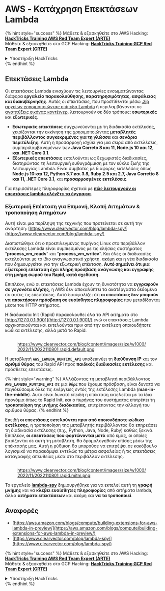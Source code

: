 # AWS - Κατάχρηση Επεκτάσεων Lambda

{% hint style="success" %}
Μάθετε & εξασκηθείτε στο AWS Hacking:<img src="../../../../.gitbook/assets/image (1) (1) (1).png" alt="" data-size="line">[**HackTricks Training AWS Red Team Expert (ARTE)**](https://training.hacktricks.xyz/courses/arte)<img src="../../../../.gitbook/assets/image (1) (1) (1).png" alt="" data-size="line">\
Μάθετε & εξασκηθείτε στο GCP Hacking: <img src="../../../../.gitbook/assets/image (2).png" alt="" data-size="line">[**HackTricks Training GCP Red Team Expert (GRTE)**<img src="../../../../.gitbook/assets/image (2).png" alt="" data-size="line">](https://training.hacktricks.xyz/courses/grte)

<details>

<summary>Υποστήριξη HackTricks</summary>

* Ελέγξτε τα [**σχέδια συνδρομής**](https://github.com/sponsors/carlospolop)!
* **Εγγραφείτε στην** 💬 [**ομάδα Discord**](https://discord.gg/hRep4RUj7f) ή στην [**ομάδα telegram**](https://t.me/peass) ή **ακολουθήστε** μας στο **Twitter** 🐦 [**@hacktricks\_live**](https://twitter.com/hacktricks_live)**.**
* **Μοιραστείτε κόλπα hacking υποβάλλοντας PRs στα** [**HackTricks**](https://github.com/carlospolop/hacktricks) και [**HackTricks Cloud**](https://github.com/carlospolop/hacktricks-cloud) github repos.

</details>
{% endhint %}

## Επεκτάσεις Lambda

Οι επεκτάσεις Lambda ενισχύουν τις λειτουργίες ενσωματώνοντας διάφορα **εργαλεία παρακολούθησης, παρατηρησιμότητας, ασφάλειας και διακυβέρνησης**. Αυτές οι επεκτάσεις, που προστίθενται μέσω [.zip αρχείων χρησιμοποιώντας επίπεδα Lambda](https://docs.aws.amazon.com/lambda/latest/dg/configuration-layers.html) ή περιλαμβάνονται σε [αναπτύξεις εικόνας κοντέινερ](https://aws.amazon.com/blogs/compute/working-with-lambda-layers-and-extensions-in-container-images/), λειτουργούν σε δύο τρόπους: **εσωτερικές** και **εξωτερικές**.

* **Εσωτερικές επεκτάσεις** συγχωνεύονται με τη διαδικασία εκτέλεσης, χειρίζονται την εκκίνηση της χρησιμοποιώντας **μεταβλητές περιβάλλοντος συγκεκριμένες για τη γλώσσα** και **σενάρια περιτύλιξης**. Αυτή η προσαρμογή ισχύει για μια σειρά από εκτελέσεις, συμπεριλαμβανομένων των **Java Correto 8 και 11, Node.js 10 και 12, και .NET Core 3.1**.
* **Εξωτερικές επεκτάσεις** εκτελούνται ως ξεχωριστές διαδικασίες, διατηρώντας τη λειτουργική ευθυγράμμιση με τον κύκλο ζωής της λειτουργίας Lambda. Είναι συμβατές με διάφορες εκτελέσεις όπως **Node.js 10 και 12, Python 3.7 και 3.8, Ruby 2.5 και 2.7, Java Corretto 8 και 11, .NET Core 3.1**, και **προσαρμοσμένες εκτελέσεις**.

Για περισσότερες πληροφορίες σχετικά με [**πώς λειτουργούν οι επεκτάσεις lambda ελέγξτε τα έγγραφα**](https://docs.aws.amazon.com/lambda/latest/dg/runtimes-extensions-api.html).

### Εξωτερική Επέκταση για Επιμονή, Κλοπή Αιτημάτων & τροποποίηση Αιτημάτων

Αυτή είναι μια περίληψη της τεχνικής που προτείνεται σε αυτή την ανάρτηση: [https://www.clearvector.com/blog/lambda-spy/](https://www.clearvector.com/blog/lambda-spy/)

Διαπιστώθηκε ότι ο προεπιλεγμένος πυρήνας Linux στο περιβάλλον εκτέλεσης Lambda είναι συμπιεσμένος με τις κλήσεις συστήματος “**process\_vm\_readv**” και “**process\_vm\_writev**”. Και όλες οι διαδικασίες εκτελούνται με το ίδιο αναγνωριστικό χρήστη, ακόμη και η νέα διαδικασία που δημιουργείται για την εξωτερική επέκταση. **Αυτό σημαίνει ότι μια εξωτερική επέκταση έχει πλήρη πρόσβαση ανάγνωσης και εγγραφής στη μνήμη σωρού του Rapid, κατά σχεδίαση.**

Επιπλέον, ενώ οι επεκτάσεις Lambda έχουν τη δυνατότητα να **εγγραφούν σε γεγονότα κλήσης**, η AWS δεν αποκαλύπτει τα ακατέργαστα δεδομένα σε αυτές τις επεκτάσεις. Αυτό διασφαλίζει ότι **οι επεκτάσεις δεν μπορούν να αποκτήσουν πρόσβαση σε ευαίσθητες πληροφορίες** που μεταδίδονται μέσω του HTTP αιτήματος.

Η διαδικασία Init (Rapid) παρακολουθεί όλα τα API αιτήματα στο [http://127.0.0.1:9001](http://127.0.0.1:9001/) ενώ οι επεκτάσεις Lambda αρχικοποιούνται και εκτελούνται πριν από την εκτέλεση οποιουδήποτε κώδικα εκτέλεσης, αλλά μετά το Rapid.

<figure><img src="../../../../.gitbook/assets/image (254).png" alt=""><figcaption><p><a href="https://www.clearvector.com/blog/content/images/size/w1000/2022/11/2022110801.rapid.default.png">https://www.clearvector.com/blog/content/images/size/w1000/2022/11/2022110801.rapid.default.png</a></p></figcaption></figure>

Η μεταβλητή **`AWS_LAMBDA_RUNTIME_API`** υποδεικνύει τη **διεύθυνση IP** και τον **αριθμό θύρας** του Rapid API προς **παιδικές διαδικασίες εκτέλεσης** και πρόσθετες επεκτάσεις.

{% hint style="warning" %}
Αλλάζοντας τη μεταβλητή περιβάλλοντος **`AWS_LAMBDA_RUNTIME_API`** σε μια **`θύρα`** που έχουμε πρόσβαση, είναι δυνατό να παγιδεύσουμε όλες τις ενέργειες εντός της εκτέλεσης Lambda (**man-in-the-middle**). Αυτό είναι δυνατό επειδή η επέκταση εκτελείται με τα ίδια προνόμια όπως το Rapid Init, και ο πυρήνας του συστήματος επιτρέπει τη **τροποποίηση της μνήμης διαδικασίας**, επιτρέποντας την αλλαγή του αριθμού θύρας.
{% endhint %}

Επειδή **οι επεκτάσεις εκτελούνται πριν από οποιονδήποτε κώδικα εκτέλεσης**, η τροποποίηση της μεταβλητής περιβάλλοντος θα επηρεάσει τη διαδικασία εκτέλεσης (π.χ., Python, Java, Node, Ruby) καθώς ξεκινά. Επιπλέον, **οι επεκτάσεις που φορτώνονται μετά** από εμάς, οι οποίες βασίζονται σε αυτή τη μεταβλητή, θα δρομολογηθούν επίσης μέσω της επέκτασής μας. Αυτή η ρύθμιση θα μπορούσε να επιτρέψει σε κακόβουλο λογισμικό να παρακάμψει εντελώς τα μέτρα ασφαλείας ή τις επεκτάσεις καταγραφής απευθείας μέσα στο περιβάλλον εκτέλεσης.

<figure><img src="../../../../.gitbook/assets/image (267).png" alt=""><figcaption><p><a href="https://www.clearvector.com/blog/content/images/size/w1000/2022/11/2022110801.rapid.mitm.png">https://www.clearvector.com/blog/content/images/size/w1000/2022/11/2022110801.rapid.mitm.png</a></p></figcaption></figure>

Το εργαλείο [**lambda-spy**](https://github.com/clearvector/lambda-spy) δημιουργήθηκε για να εκτελεί αυτή τη **γραφή μνήμης** και να **κλέβει ευαίσθητες πληροφορίες** από αιτήματα lambda, άλλα **αιτήματα επεκτάσεων** και ακόμη και **να τα τροποποιεί**.

## Αναφορές

* [https://aws.amazon.com/blogs/compute/building-extensions-for-aws-lambda-in-preview/](https://aws.amazon.com/blogs/compute/building-extensions-for-aws-lambda-in-preview/)
* [https://www.clearvector.com/blog/lambda-spy/](https://www.clearvector.com/blog/lambda-spy/)

{% hint style="success" %}
Μάθετε & εξασκηθείτε στο AWS Hacking:<img src="../../../../.gitbook/assets/image (1) (1) (1).png" alt="" data-size="line">[**HackTricks Training AWS Red Team Expert (ARTE)**](https://training.hacktricks.xyz/courses/arte)<img src="../../../../.gitbook/assets/image (1) (1) (1).png" alt="" data-size="line">\
Μάθετε & εξασκηθείτε στο GCP Hacking: <img src="../../../../.gitbook/assets/image (2).png" alt="" data-size="line">[**HackTricks Training GCP Red Team Expert (GRTE)**<img src="../../../../.gitbook/assets/image (2).png" alt="" data-size="line">](https://training.hacktricks.xyz/courses/grte)

<details>

<summary>Υποστήριξη HackTricks</summary>

* Ελέγξτε τα [**σχέδια συνδρομής**](https://github.com/sponsors/carlospolop)!
* **Εγγραφείτε στην** 💬 [**ομάδα Discord**](https://discord.gg/hRep4RUj7f) ή στην [**ομάδα telegram**](https://t.me/peass) ή **ακολουθήστε** μας στο **Twitter** 🐦 [**@hacktricks\_live**](https://twitter.com/hacktricks_live)**.**
* **Μοιραστείτε κόλπα hacking υποβάλλοντας PRs στα** [**HackTricks**](https://github.com/carlospolop/hacktricks) και [**HackTricks Cloud**](https://github.com/carlospolop/hacktricks-cloud) github repos.

</details>
{% endhint %}
